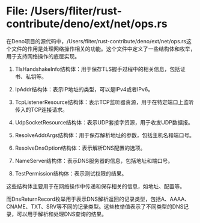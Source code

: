 # File: /Users/fliter/rust-contribute/deno/ext/net/ops.rs

在Deno项目的源代码中，/Users/fliter/rust-contribute/deno/ext/net/ops.rs这个文件的作用是处理网络操作相关的功能。这个文件中定义了一些结构体和枚举，用于支持网络操作的底层实现。

1. TlsHandshakeInfo结构体：用于保存TLS握手过程中的相关信息，包括证书、私钥等。

2. IpAddr结构体：表示IP地址的类型，可以是IPv4或者IPv6。

3. TcpListenerResource结构体：表示TCP监听器资源，用于在特定端口上监听传入的TCP连接请求。

4. UdpSocketResource结构体：表示UDP套接字资源，用于收发UDP数据报。

5. ResolveAddrArgs结构体：用于保存解析地址的参数，包括主机名和端口号。

6. ResolveDnsOption结构体：表示解析DNS配置的选项。

7. NameServer结构体：表示DNS服务器的信息，包括地址和端口号。

8. TestPermission结构体：表示测试权限的结果。

这些结构体主要用于在网络操作中传递和保存相关的信息，如地址、配置等。

而DnsReturnRecord枚举用于表示DNS解析返回的记录类型，包括A、AAAA、CNAME、TXT、SRV等不同的记录类型。这些枚举值表示了不同类型的DNS记录，可以用于解析和处理DNS查询的结果。

